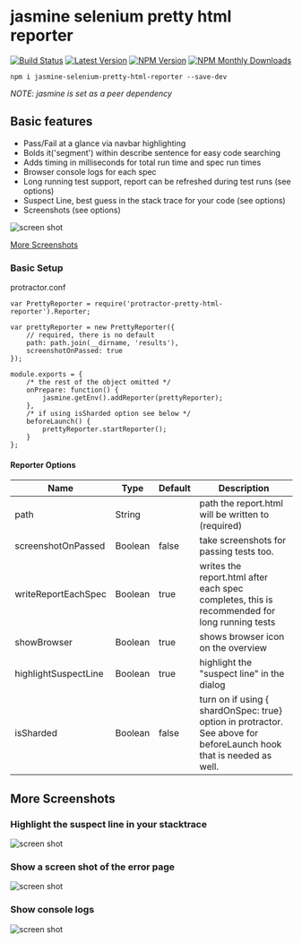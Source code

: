 # jasmine selenium pretty html reporter
[![Build Status](https://travis-ci.org/chrisgodsey/jasmine-selenium-pretty-html-reporter.svg?branch=master)](https://travis-ci.org/chrisgodsey/jasmine-selenium-pretty-html-reporter)
[![Latest Version](https://img.shields.io/github/tag/chrisgodsey/protractor-pretty-html-reporter.svg)](https://github.com/chrisgodsey/jasmine-selenium-pretty-html-reporter)
[![NPM Version](https://img.shields.io/npm/v/jasmine-selenium-pretty-html-reporterr.svg)](https://npmjs.org/package/jasmine-selenium-pretty-html-reporter)
[![NPM Monthly Downloads](https://img.shields.io/npm/dm/jasmine-selenium-pretty-html-reporter.svg)](https://npmjs.org/package/jasmine-selenium-pretty-html-reporter)


```
npm i jasmine-selenium-pretty-html-reporter --save-dev
```
_NOTE: jasmine is set as a peer dependency_

## Basic features
- Pass/Fail at a glance via navbar highlighting
- Bolds it('segment') within describe sentence for easy code searching
- Adds timing in milliseconds for total run time and spec run times
- Browser console logs for each spec
- Long running test support, report can be refreshed during test runs (see options)
- Suspect Line, best guess in the stack trace for your code (see options)
- Screenshots (see options)

![screen shot](/imgs/report.png)

[More Screenshots](#more-screenshots)

### Basic Setup

protractor.conf
```
var PrettyReporter = require('protractor-pretty-html-reporter').Reporter;

var prettyReporter = new PrettyReporter({
    // required, there is no default
    path: path.join(__dirname, 'results'),
    screenshotOnPassed: true
});

module.exports = {
    /* the rest of the object omitted */
    onPrepare: function() {
        jasmine.getEnv().addReporter(prettyReporter);
    },
    /* if using isSharded option see below */
    beforeLaunch() {
        prettyReporter.startReporter();
    }
};
```

#### Reporter Options
| Name                  | Type    | Default | Description                                           |
| --------------------- | ------- | ------- | ----------------------------------------------------- |
| path                  | String  |         | path the report.html will be written to (required)    |
| screenshotOnPassed    | Boolean | false   | take screenshots for passing tests too.               |
| writeReportEachSpec   | Boolean | true    | writes the report.html after each spec completes, this is recommended for long running tests |
| showBrowser           | Boolean | true    | shows browser icon on the overview                        |
| highlightSuspectLine  | Boolean | true    | highlight the "suspect line" in the dialog            |
| isSharded             | Boolean | false   | turn on if using { shardOnSpec: true} option in protractor. See above for beforeLaunch hook that is needed as well. |


## More Screenshots

### Highlight the suspect line in your stacktrace
![screen shot](/imgs/report-test-suspect-line.png)

### Show a screen shot of the error page
![screen shot](/imgs/report-with-screenshot.jpg)

### Show console logs
![screen shot](/imgs/report-with-console-logs.png)
